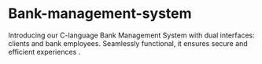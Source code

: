 # Bank-management-system
Introducing our C-language Bank Management System with dual interfaces: clients and bank employees. Seamlessly functional, it ensures secure and efficient experiences .
